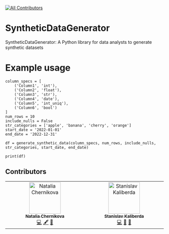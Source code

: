 <!-- ALL-CONTRIBUTORS-BADGE:START - Do not remove or modify this section -->
[![All Contributors](https://img.shields.io/badge/all_contributors-2-orange.svg?style=flat-square)](#contributors-)
<!-- ALL-CONTRIBUTORS-BADGE:END -->

# SyntheticDataGenerator

SyntheticDataGenerator: A Python library for data analysts to generate synthetic datasets

# Example usage

```
column_specs = [
    ('Column1', 'int'),
    ('Column2', 'float'),
    ('Column3', 'str'),
    ('Column4', 'date'),
    ('Column5', 'int_uniq'),
    ('Column6', 'bool')
]
num_rows = 10
include_nulls = False
str_categories = ['apple', 'banana', 'cherry', 'orange']
start_date = '2022-01-01'
end_date = '2022-12-31'

df = generate_synthetic_data(column_specs, num_rows, include_nulls, str_categories, start_date, end_date)

print(df)
```

## Contributors

<!-- ALL-CONTRIBUTORS-LIST:START - Do not remove or modify this section -->
<!-- prettier-ignore-start -->
<!-- markdownlint-disable -->
<table>
  <tbody>
    <tr>
      <td align="center" valign="top" width="14.28%"><a href="https://github.com/sonne2023"><img src="https://avatars.githubusercontent.com/u/129782624?v=4?s=100" width="100px;" alt="Natalia Chernikova"/><br /><sub><b>Natalia Chernikova</b></sub></a><br /><a href="https://github.com/eeealesha/SyntheticDataGenerator/commits?author=sonne2023" title="Code">💻</a> <a href="#content-sonne2023" title="Content">🖋</a> <a href="https://github.com/eeealesha/SyntheticDataGenerator/issues?q=author%3Asonne2023" title="Bug reports">🐛</a></td>
      <td align="center" valign="top" width="14.28%"><a href="https://github.com/stanchiks"><img src="https://avatars.githubusercontent.com/u/134650631?v=4?s=100" width="100px;" alt="Stanislav Kaliberda"/><br /><sub><b>Stanislav Kaliberda</b></sub></a><br /><a href="https://github.com/eeealesha/SyntheticDataGenerator/commits?author=stanchiks" title="Code">💻</a> <a href="#data-stanchiks" title="Data">🔣</a> <a href="#ideas-stanchiks" title="Ideas, Planning, & Feedback">🤔</a></td>
    </tr>
  </tbody>
</table>

<!-- markdownlint-restore -->
<!-- prettier-ignore-end -->

<!-- ALL-CONTRIBUTORS-LIST:END -->
<!-- prettier-ignore-start -->
<!-- markdownlint-disable -->

<!-- markdownlint-restore -->
<!-- prettier-ignore-end -->

<!-- ALL-CONTRIBUTORS-LIST:END -->
